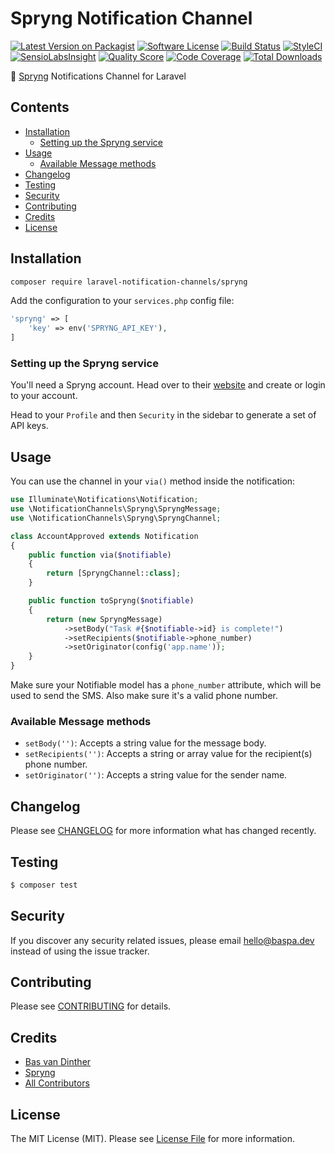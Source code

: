 # Spryng Notification Channel

[![Latest Version on Packagist](https://img.shields.io/packagist/v/laravel-notification-channels/spryng.svg?style=flat-square)](https://packagist.org/packages/laravel-notification-channels/spryng)
[![Software License](https://img.shields.io/badge/license-MIT-brightgreen.svg?style=flat-square)](LICENSE.md)
[![Build Status](https://img.shields.io/travis/laravel-notification-channels/spryng/master.svg?style=flat-square)](https://travis-ci.org/laravel-notification-channels/spryng)
[![StyleCI](https://styleci.io/repos/:style_ci_id/shield)](https://styleci.io/repos/:style_ci_id)
[![SensioLabsInsight](https://img.shields.io/sensiolabs/i/:sensio_labs_id.svg?style=flat-square)](https://insight.sensiolabs.com/projects/:sensio_labs_id)
[![Quality Score](https://img.shields.io/scrutinizer/g/laravel-notification-channels/spryng.svg?style=flat-square)](https://scrutinizer-ci.com/g/laravel-notification-channels/spryng)
[![Code Coverage](https://img.shields.io/scrutinizer/coverage/g/laravel-notification-channels/spryng/master.svg?style=flat-square)](https://scrutinizer-ci.com/g/laravel-notification-channels/spryng/?branch=master)
[![Total Downloads](https://img.shields.io/packagist/dt/laravel-notification-channels/spryng.svg?style=flat-square)](https://packagist.org/packages/laravel-notification-channels/spryng)

📲  [Spryng](https://www.spryng.nl/en/) Notifications Channel for Laravel

## Contents

- [Installation](#installation)
	- [Setting up the Spryng service](#setting-up-the-Spryng-service)
- [Usage](#usage)
	- [Available Message methods](#available-message-methods)
- [Changelog](#changelog)
- [Testing](#testing)
- [Security](#security)
- [Contributing](#contributing)
- [Credits](#credits)
- [License](#license)


## Installation

```bash
composer require laravel-notification-channels/spryng
```

Add the configuration to your `services.php` config file:

```php
'spryng' => [
    'key' => env('SPRYNG_API_KEY'),
]
```

### Setting up the Spryng service

You'll need a Spryng account. Head over to their [website](https://www.spryng.nl/en/) and create or login to your account.

Head to your `Profile` and then `Security` in the sidebar to generate a set of API keys.

## Usage

You can use the channel in your `via()` method inside the notification:

```php
use Illuminate\Notifications\Notification;
use \NotificationChannels\Spryng\SpryngMessage;
use \NotificationChannels\Spryng\SpryngChannel;

class AccountApproved extends Notification
{
    public function via($notifiable)
    {
        return [SpryngChannel::class];
    }

    public function toSpryng($notifiable)
    {
        return (new SpryngMessage)
			->setBody("Task #{$notifiable->id} is complete!")
			->setRecipients($notifiable->phone_number)
			->setOriginator(config('app.name'));
    }
}
```

Make sure your Notifiable model has a `phone_number` attribute, which will be used to send the SMS. Also make sure it's a valid phone number.

### Available Message methods

- `setBody('')`: Accepts a string value for the message body.
- `setRecipients('')`: Accepts a string or array value for the recipient(s) phone number.
- `setOriginator('')`: Accepts a string value for the sender name.

## Changelog

Please see [CHANGELOG](CHANGELOG.md) for more information what has changed recently.

## Testing

``` bash
$ composer test
```

## Security

If you discover any security related issues, please email hello@baspa.dev instead of using the issue tracker.

## Contributing

Please see [CONTRIBUTING](CONTRIBUTING.md) for details.

## Credits

- [Bas van Dinther](https://github.com/Baspa)
- [Spryng](https://www.spryng.nl/en/)
- [All Contributors](../../contributors)

## License

The MIT License (MIT). Please see [License File](LICENSE.md) for more information.
